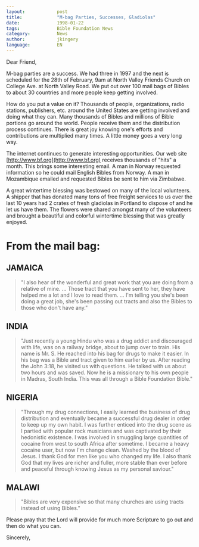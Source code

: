 ```yaml
---
layout:            post 
title:             "M-bag Parties, Successes, Gladiolas" 
date:              1998-01-22
tags:              Bible Foundation News 
category:          News 
author:            jkingery 
language:          EN 
---
```


Dear Friend,

M-bag parties are a success. We had three in 1997 and the next is 
scheduled for the 28th of February, 9am at North Valley Friends Church 
on College Ave. at North Valley Road. We put out over 100 mail bags of 
Bibles to about 30 countries and more people keep getting involved. 

How do you put a value on it? Thousands of people, organizations, radio 
stations, publishers, etc. around the United States are getting 
involved and doing what they can. Many thousands of Bibles and millions 
of Bible portions go around the world. People receive them and the 
distribution process continues. There is great joy knowing one's 
efforts and contributions are multiplied many times. A little money 
goes a very long way. 

The internet continues to generate interesting opportunities. Our web 
site [http://www.bf.org](http://www.bf.org) receives thousands of "hits"
a month. This brings some interesting email. A man in Norway requested
information so he could mail English Bibles from Norway. A man in
Mozambique emailed and requested Bibles be sent to him via Zimbabwe. 

A great wintertime blessing was bestowed on many of the local 
volunteers. A shipper that has donated many tons of free freight 
services to us over the last 10 years had 2 crates of fresh gladiolas 
in Portland to dispose of and he let us have them. The flowers were 
shared amongst many of the volunteers and brought a beautiful and 
colorful wintertime blessing that was greatly enjoyed. 

# From the mail bag: 

## JAMAICA

> "I also hear of the wonderful and great work that you are doing 
> from a relative of mine. ... Those tract that you have sent to her, 
> they have helped me a lot and I love to read them. ... I'm telling you 
> she's been doing a great job, she's been passing out tracts and also 
> the Bibles to those who don't have any." 

## INDIA

> "Just recently a young Hindu who was a drug addict and discouraged 
> with life, was on a railway bridge, about to jump over to train. His 
> name is Mr. S. He reached into his bag for drugs to make it easier. In 
> his bag was a Bible and tract given to him earlier by us. After reading 
> the John 3:18, he visited us with questions. He talked with us about 
> two hours and was saved. Now he is a missionary to his own people in 
> Madras, South India. This was all through a Bible Foundation Bible." 

## NIGERIA

> "Through my drug connections, I easily learned the business of drug 
> distribution and eventually became a successful drug dealer in order to 
> keep up my own habit. I was further enticed into the drug scene as I 
> partied with popular rock musicians and was captivated by their 
> hedonistic existence. I was involved in smuggling large quantities of 
> cocaine from west to south Africa after sometime. I became a heavy 
> cocaine user, but now I'm change clean. Washed by the blood of Jesus. I 
> thank God for men like you who changed my life. I also thank God that 
> my lives are richer and fuller, more stable than ever before and 
> peaceful through knowing Jesus as my personal saviour." 

## MALAWI

> "Bibles are very expensive so that many churches are using tracts 
> instead of using Bibles."  

Please pray that the Lord will provide for much more Scripture to go 
out and then do what you can.  

Sincerely,
